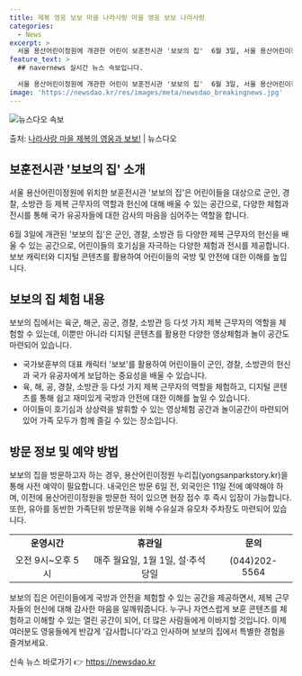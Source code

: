 ```yaml
---
title: 제복 영웅 보보 마을 나라사랑 마을 영웅 보보 나라사랑
categories:
  - News
excerpt: >
  서울 용산어린이정원에 개관한 어린이 보훈전시관 '보보의 집'  6월 3일, 서울 용산어린이정원에 '보보(保報…
feature_text: >
  ## navernews 실시간 뉴스 속보입니다.

  서울 용산어린이정원에 개관한 어린이 보훈전시관 '보보의 집'  6월 3일, 서울 용산어린이정원에 '보보(保報…
image: 'https://newsdao.kr/res/images/meta/newsdao_breakingnews.jpg'
---
```


![뉴스다오 속보](https://newsdao.kr/res/images/meta/newsdao_breakingnews.jpg)

<p>출처: <a href="https://newsdao.kr/4384" rel="dofollow">나라사랑 마을 제복의 영웅과 보보!</a> | 뉴스다오</p>

<h2 data-ke-size="size26">보훈전시관 '보보의 집' 소개</h2>
서울 용산어린이정원에 위치한 보훈전시관 '보보의 집'은 어린이들을 대상으로 군인, 경찰, 소방관 등 제복 근무자의 역할과 헌신에 대해 배울 수 있는 공간으로, 다양한 체험과 전시를 통해 국가 유공자들에 대한 감사의 마음을 심어주는 역할을 합니다.

<p data-ke-size="size16">6월 3일에 개관된 '보보의 집'은 군인, 경찰, 소방관 등 다양한 제복 근무자의 헌신을 배울 수 있는 공간으로, 어린이들의 호기심을 자극하는 다양한 체험과 전시를 제공합니다. 보보 캐릭터와 디지털 콘텐츠를 활용하여 어린이들의 국방 및 안전에 대한 이해를 높입니다.</p>

<h2 data-ke-size="size26">보보의 집 체험 내용</h2>
보보의 집에서는 육군, 해군, 공군, 경찰, 소방관 등 다섯 가지 제복 근무자의 역할을 체험할 수 있는데, 이뿐만 아니라 디지털 콘텐츠를 활용한 다양한 영상체험과 놀이 공간도 마련되어 있습니다.

<ul>
  <li>국가보훈부의 대표 캐릭터 '보보'를 활용하여 어린이들이 군인, 경찰, 소방관의 헌신과 국가 유공자에게 보답하는 중요성을 배울 수 있습니다.</li>
  <li>육, 해, 공, 경찰, 소방관 등 다섯 가지 제복 근무자의 역할을 체험하고, 디지털 콘텐츠를 통해 쉽고 재미있게 국방과 안전에 대한 이해를 높일 수 있습니다.</li>
  <li>아이들이 호기심과 상상력을 발휘할 수 있는 영상체험 공간과 놀이공간이 마련되어 있어 가족 모두가 함께 즐길 수 있는 장소입니다.</li>
</ul>

<h2 data-ke-size="size26">방문 정보 및 예약 방법</h2>
보보의 집을 방문하고자 하는 경우, 용산어린이정원 누리집(yongsanparkstory.kr)을 통해 사전 예약이 필요합니다. 내국인은 방문 6일 전, 외국인은 11일 전에 예약해야 하며, 이전에 용산어린이정원을 방문한 적이 있으면 현장 접수 후 즉시 입장이 가능합니다. 또한, 유아를 동반한 가족단위 방문객을 위해 수유실과 유모차 주차장도 마련되어 있습니다.

<table>
  <tr>
    <td style="text-align: center; height: 17px;"><b>운영시간</b></td>
    <td style="text-align: center; height: 17px;"><b>휴관일</b></td>
    <td style="text-align: center; height: 17px;"><b>문의</b></td>
  </tr>
  <tr>
    <td style="text-align: center; height: 17px;">오전 9시~오후 5시</td>
    <td style="text-align: center; height: 17px;">매주 월요일, 1월 1일, 설·추석 당일</td>
    <td style="text-align: center; height: 17px;">(044)202-5564</td>
  </tr>
</table>

<p data-ke-size="size16">보보의 집은 어린이들에게 국방과 안전을 체험할 수 있는 공간을 제공하면서, 제복 근무자들의 헌신에 대해 감사한 마음을 일깨워줍니다. 누구나 자연스럽게 보훈 콘텐츠를 체험하고 이해할 수 있는 열린 공간이 되어, 더 많은 사람들에게 이바지할 것입니다. 이제 여러분도 영웅들에게 반갑게 '감사합니다'라고 인사하며 보보의 집에서 특별한 경험을 즐겨보세요.</p> 

신속 뉴스 바로가기 👉 <a href="https://newsdao.kr" rel="dofollow">https://newsdao.kr</a>


